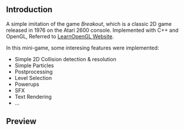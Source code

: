 ## Introduction
A simple imitation of the game *Breakout*, which is a classic 2D game released in 1976 on the Atari 2600 console.
Implemented with C++ and OpenGL, Referred to [LearnOpenGL Website](https://learnopengl.com/).

In this mini-game, some interesing features were implemented:
- Simple 2D Collision detection & resolution
- Simple Particles
- Postprocessing
- Level Selection
- Powerups
- SFX
- Text Rendering
- ...

## Preview
